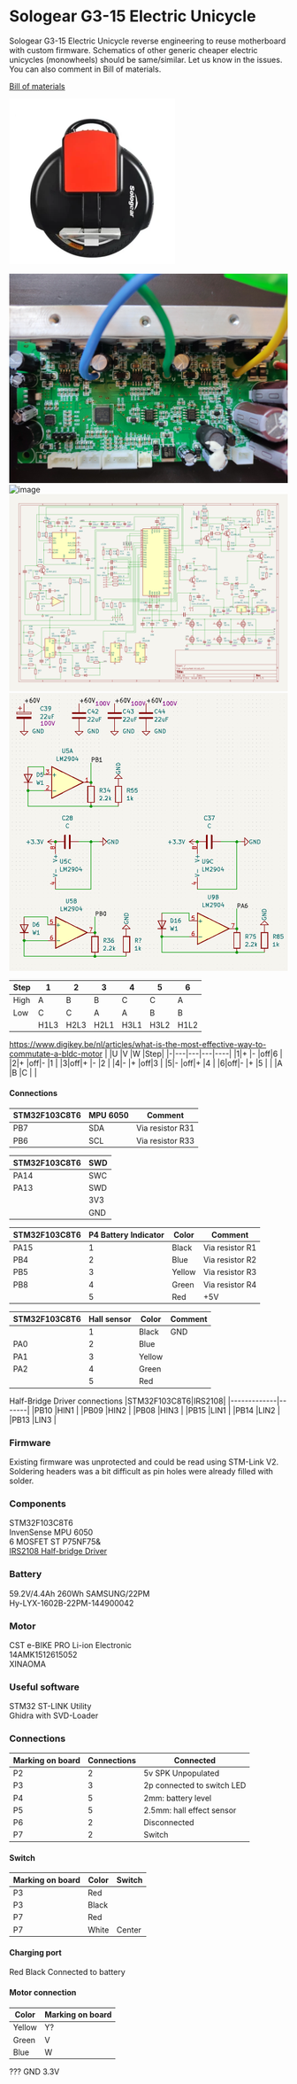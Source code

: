 # Sologear G3-15 Electric Unicycle
Sologear G3-15 Electric Unicycle reverse engineering to reuse motherboard with custom firmware.
Schematics of other generic cheaper electric unicycles (monowheels) should be same/similar. Let us know in the issues. You can also comment in Bill of materials.

[Bill of materials](https://docs.google.com/spreadsheets/d/1EM--kQIaX84T2JI6LrDOyGJttcWCDYOLsfqfUfqGejQ/edit?usp=sharing)

![image](./images/sologear-g3-15.webp)

![image](./images/pcb-front.jpg)
![image](./images/pcb-back.jpg)
![image](./images/pcb-schema-kicad.png)
![image](./images/pcb-schema-kicad1.png)

|Step|1   |2   |3   |4   |5   |6   |
|----|----|----|----|----|----|----|
|High|A   |B   |B   |C   |C   |A   |
|Low |C   |C   |A   |A   |B   |B   |
|    |H1L3|H2L3|H2L1|H3L1|H3L2|H1L2|

https://www.digikey.be/nl/articles/what-is-the-most-effective-way-to-commutate-a-bldc-motor
| |U  |V  |W  |Step|
|-|---|---|---|----|
|1|+  |-  |off|6   |
|2|+  |off|-  |1   |
|3|off|+  |-  |2   |
|4|-  |+  |off|3   |
|5|-  |off|+  |4   |
|6|off|-  |+  |5   |
| |A  |B  |C  |    |


#### Connections
|STM32F103C8T6|MPU 6050|Comment         |
|-------------|--------|----------------|
|PB7          |SDA     |Via resistor R31|
|PB6          |SCL     |Via resistor R33|

|STM32F103C8T6|SWD|
|-------------|---|
|PA14         |SWC|
|PA13         |SWD|
|             |3V3|
|             |GND|

|STM32F103C8T6|P4 Battery Indicator|Color |Comment        |
|-------------|--------------------|------|---------------|
|PA15         |1                   |Black |Via resistor R1|
|PB4          |2                   |Blue  |Via resistor R2|
|PB5          |3                   |Yellow|Via resistor R3|
|PB8          |4                   |Green |Via resistor R4|
|             |5                   |Red   |+5V            |

|STM32F103C8T6|Hall sensor|Color |Comment        |
|-------------|-----------|------|---------------|
|             |1          |Black |GND            |
|PA0          |2          |Blue  |               |
|PA1          |3          |Yellow|               |
|PA2          |4          |Green |               |
|             |5          |Red   |               |

Half-Bridge Driver connections
|STM32F103C8T6|IRS2108|
|-------------|-------|
|PB10         |HIN1    |
|PB09         |HIN2    |
|PB08         |HIN3    |
|PB15         |LIN1    |
|PB14         |LIN2    |
|PB13         |LIN3    |

### Firmware
Existing firmware was unprotected and could be read using STM-Link V2. Soldering headers was a bit difficult as pin holes were already filled with solder.

### Components
STM32F103C8T6\
InvenSense MPU 6050\
6 MOSFET ST P75NF75&\
[IRS2108 Half-bridge Driver](https://www.infineon.com/dgdl/irs2108.pdf?fileId=5546d462533600a40153567649d627a8)

### Battery
59.2V/4.4Ah 260Wh SAMSUNG/22PM\
Hy-LYX-1602B-22PM-144900042

### Motor
CST e-BIKE PRO Li-ion Electronic\
14AMK1512615052\
XINAOMA

### Useful software
STM32 ST-LINK Utility\
Ghidra with SVD-Loader

### Connections
|Marking on board|Connections|Connected                    |
|----------------|-----------|-----------------------------|
|P2              |2          |5v SPK Unpopulated           |
|P3              |3          |2p connected to switch LED   |
|P4              |5          |2mm: battery level           |
|P5              |5          |2.5mm: hall effect sensor    |
|P6              |2          |Disconnected                 |
|P7              |2          |Switch                       |
#### Switch
|Marking on board|Color|Switch|
|----------------|-----|------|
|P3              |Red  |      |
|P3              |Black|      |
|P7              |Red  |      |
|P7              |White|Center|

#### Charging port
Red
Black
Connected to battery
#### Motor connection
|Color |Marking on board|
|------|----------------|
|Yellow|Y?              |
|Green |V               |
|Blue  |W               |

???
GND
3.3V
